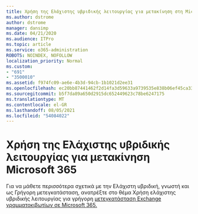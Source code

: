 ```yaml
---
title: Χρήση της Ελάχιστης υβριδικής λειτουργίας για μετακίνηση στη Microsoft
ms.author: dstrome
author: dstrome
manager: dansimp
ms.date: 04/21/2020
ms.audience: ITPro
ms.topic: article
ms.service: o365-administration
ROBOTS: NOINDEX, NOFOLLOW
localization_priority: Normal
ms.custom:
- "691"
- "3500010"
ms.assetid: f974fc09-ae6e-4b3d-94cb-1b1021d2ee31
ms.openlocfilehash: ec20bb87441462f2d14fa3d59633a9739535e838b06ef45ca33082a9c018d55c
ms.sourcegitcommit: b5f7da89a650d2915dc652449623c78be6247175
ms.translationtype: MT
ms.contentlocale: el-GR
ms.lasthandoff: 08/05/2021
ms.locfileid: "54084022"
---
```

# <a name="using-minimal-hybrid-to-move-to-microsoft-365"></a>Χρήση της Ελάχιστης υβριδικής λειτουργίας για μετακίνηση Microsoft 365

Για να μάθετε περισσότερα σχετικά με την Ελάχιστη υβριδική, γνωστή και ως Γρήγορη μετεγκατάσταση, ανατρέξτε στο θέμα Χρήση ελάχιστης υβριδικής λειτουργίας για γρήγορη [μετεγκατάσταση Exchange γραμματοκιβωτίων σε Microsoft 365.](https://docs.microsoft.com/Exchange/mailbox-migration/use-minimal-hybrid-to-quickly-migrate)
